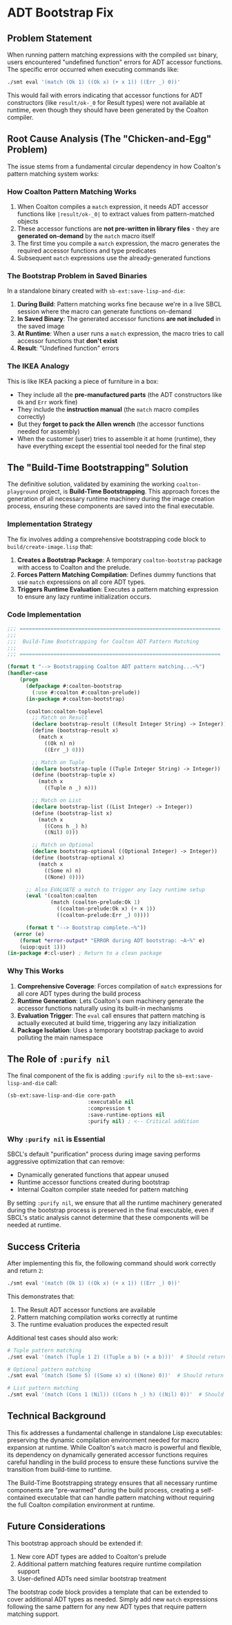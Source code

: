 # ADT Bootstrap Fix

## Problem Statement

When running pattern matching expressions with the compiled `smt` binary, users encountered "undefined function" errors for ADT accessor functions. The specific error occurred when executing commands like:

```bash
./smt eval '(match (Ok 1) ((Ok x) (+ x 1)) ((Err _) 0))'
```

This would fail with errors indicating that accessor functions for ADT constructors (like `result/ok-_0` for Result types) were not available at runtime, even though they should have been generated by the Coalton compiler.

## Root Cause Analysis (The "Chicken-and-Egg" Problem)

The issue stems from a fundamental circular dependency in how Coalton's pattern matching system works:

### How Coalton Pattern Matching Works

1. When Coalton compiles a `match` expression, it needs ADT accessor functions like `|result/ok-_0|` to extract values from pattern-matched objects
2. These accessor functions are **not pre-written in library files** - they are **generated on-demand** by the `match` macro itself
3. The first time you compile a `match` expression, the macro generates the required accessor functions and type predicates
4. Subsequent `match` expressions use the already-generated functions

### The Bootstrap Problem in Saved Binaries

In a standalone binary created with `sb-ext:save-lisp-and-die`:

1. **During Build**: Pattern matching works fine because we're in a live SBCL session where the macro can generate functions on-demand
2. **In Saved Binary**: The generated accessor functions **are not included** in the saved image
3. **At Runtime**: When a user runs a `match` expression, the macro tries to call accessor functions that **don't exist**
4. **Result**: "Undefined function" errors

### The IKEA Analogy

This is like IKEA packing a piece of furniture in a box:
- They include all the **pre-manufactured parts** (the ADT constructors like `Ok` and `Err` work fine)
- They include the **instruction manual** (the `match` macro compiles correctly)
- But they **forget to pack the Allen wrench** (the accessor functions needed for assembly)
- When the customer (user) tries to assemble it at home (runtime), they have everything except the essential tool needed for the final step

## The "Build-Time Bootstrapping" Solution

The definitive solution, validated by examining the working `coalton-playground` project, is **Build-Time Bootstrapping**. This approach forces the generation of all necessary runtime machinery during the image creation process, ensuring these components are saved into the final executable.

### Implementation Strategy

The fix involves adding a comprehensive bootstrapping code block to `build/create-image.lisp` that:

1. **Creates a Bootstrap Package**: A temporary `coalton-bootstrap` package with access to Coalton and the prelude.
2. **Forces Pattern Matching Compilation**: Defines dummy functions that use `match` expressions on all core ADT types.
3. **Triggers Runtime Evaluation**: Executes a pattern matching expression to ensure any lazy runtime initialization occurs.

### Code Implementation

```lisp
;;; =================================================================
;;;
;;;  Build-Time Bootstrapping for Coalton ADT Pattern Matching
;;;
;;; =================================================================

(format t "--> Bootstrapping Coalton ADT pattern matching...~%")
(handler-case
    (progn
      (defpackage #:coalton-bootstrap
        (:use #:coalton #:coalton-prelude))
      (in-package #:coalton-bootstrap)

      (coalton:coalton-toplevel
        ;; Match on Result
        (declare bootstrap-result ((Result Integer String) -> Integer))
        (define (bootstrap-result x)
          (match x
            ((Ok n) n)
            ((Err _) 0)))

        ;; Match on Tuple
        (declare bootstrap-tuple ((Tuple Integer String) -> Integer))
        (define (bootstrap-tuple x)
          (match x
            ((Tuple n _) n)))

        ;; Match on List
        (declare bootstrap-list ((List Integer) -> Integer))
        (define (bootstrap-list x)
          (match x
            ((Cons h _) h)
            ((Nil) 0)))

        ;; Match on Optional
        (declare bootstrap-optional ((Optional Integer) -> Integer))
        (define (bootstrap-optional x)
          (match x
            ((Some n) n)
            ((None) 0))))

      ;; Also EVALUATE a match to trigger any lazy runtime setup
      (eval '(coalton:coalton
              (match (coalton-prelude:Ok 1)
                ((coalton-prelude:Ok x) (+ x 1))
                ((coalton-prelude:Err _) 0))))

      (format t "--> Bootstrap complete.~%"))
  (error (e)
    (format *error-output* "ERROR during ADT bootstrap: ~A~%" e)
    (uiop:quit 1)))
(in-package #:cl-user) ; Return to a clean package
```

### Why This Works

1. **Comprehensive Coverage**: Forces compilation of `match` expressions for all core ADT types during the build process
2. **Runtime Generation**: Lets Coalton's own machinery generate the accessor functions naturally using its built-in mechanisms
3. **Evaluation Trigger**: The `eval` call ensures that pattern matching is actually executed at build time, triggering any lazy initialization
4. **Package Isolation**: Uses a temporary bootstrap package to avoid polluting the main namespace

## The Role of `:purify nil`

The final component of the fix is adding `:purify nil` to the `sb-ext:save-lisp-and-die` call:

```lisp
(sb-ext:save-lisp-and-die core-path
                          :executable nil
                          :compression t
                          :save-runtime-options nil
                          :purify nil) ; <-- Critical addition
```

### Why `:purify nil` is Essential

SBCL's default "purification" process during image saving performs aggressive optimization that can remove:
- Dynamically generated functions that appear unused
- Runtime accessor functions created during bootstrap
- Internal Coalton compiler state needed for pattern matching

By setting `:purify nil`, we ensure that all the runtime machinery generated during the bootstrap process is preserved in the final executable, even if SBCL's static analysis cannot determine that these components will be needed at runtime.

## Success Criteria

After implementing this fix, the following command should work correctly and return `2`:

```bash
./smt eval '(match (Ok 1) ((Ok x) (+ x 1)) ((Err _) 0))'
```

This demonstrates that:
1. The Result ADT accessor functions are available
2. Pattern matching compilation works correctly at runtime
3. The runtime evaluation produces the expected result

Additional test cases should also work:

```bash
# Tuple pattern matching
./smt eval '(match (Tuple 1 2) ((Tuple a b) (+ a b)))'  # Should return 3

# Optional pattern matching
./smt eval '(match (Some 5) ((Some x) x) ((None) 0))'  # Should return 5

# List pattern matching
./smt eval '(match (Cons 1 (Nil)) ((Cons h _) h) ((Nil) 0))'  # Should return 1
```

## Technical Background

This fix addresses a fundamental challenge in standalone Lisp executables: preserving the dynamic compilation environment needed for macro expansion at runtime. While Coalton's `match` macro is powerful and flexible, its dependency on dynamically generated accessor functions requires careful handling in the build process to ensure these functions survive the transition from build-time to runtime.

The Build-Time Bootstrapping strategy ensures that all necessary runtime components are "pre-warmed" during the build process, creating a self-contained executable that can handle pattern matching without requiring the full Coalton compilation environment at runtime.

## Future Considerations

This bootstrap approach should be extended if:
1. New core ADT types are added to Coalton's prelude
2. Additional pattern matching features require runtime compilation support
3. User-defined ADTs need similar bootstrap treatment

The bootstrap code block provides a template that can be extended to cover additional ADT types as needed. Simply add new `match` expressions following the same pattern for any new ADT types that require pattern matching support.